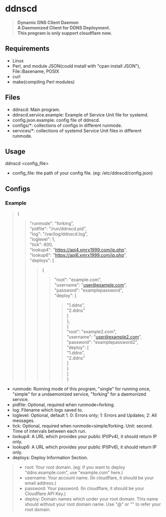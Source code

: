 # ddnscd
>**Dynamic DNS Client Daemon**<br/>
>**A Daemonized Client for DDNS Deployment.**<br/>
>**This program is only support cloudflare now.**

## Requirements
* Linux
* Perl, and module JSON(could install with "cpan install JSON"), File::Basename, POSIX
* curl
* make(compiling Perl modules)

## Files
* ddnscd: Main program.
* ddnscd.service.example: Example of Service Unit file for systemd.
* config.json.example: config file of ddnscd.
* configs/*: collections of configs in different runmode.
* services/*: collections of systemd Service Unit files in different runmode.

## Usage
ddnscd <config_file>
* config_file: the path of your config file. (eg: /etc/ddnscd/config.json)

## Configs
### Example
>{<br/>
>>"runmode": "forking", <br/>
>>"pidfile": "/run/ddnscd.pid", <br/>
>>"log": "/var/log/ddnscd.log", <br/>
>>"loglevel": 1, <br/>
>>"tick": 600, <br/>
>>"lookup4": "https://api4.xmrx1999.com/ip.php", <br/>
>>"lookup6": "https://api6.xmrx1999.com/ip.php", <br/>
>>"deploys": [<br/>
>>>{<br/>
>>>>"root": "example.com", <br/>
>>>>"username": "user@example.com", <br/>
>>>>"password": "examplepassword", <br/>
>>>>"deploy": [<br/>
>>>>>"1.ddns", <br/>
>>>>>"2.ddns"<br/>
>>>>]<br/>
>>>}, <br/>
>>>{<br/>
>>>>"root": "example2.com", <br/>
>>>>"username": "user@example2.com", <br/>
>>>>"password": "examplepassword2", <br/>
>>>>"deploy": [<br/>
>>>>>"1.ddns", <br/>
>>>>>"2.ddns"<br/>
>>>>]<br/>
>>>}<br/>
>>]<br/>
>}<br/>
 * runmode: Running mode of this program, "single" for running once, "simple" for a undaemonized service, "forking" for a daemonized service.
 * pidfile: Optional, required when runmode=forking.
 * log: Filename which logs saved to.
 * loglevel: Optional, default 1. 0: Errors only; 1: Errors and Updates; 2: All messages.
 * tick: Optional, required when runmode=simple/forking. Unit: second. Time of intervals between each run.
 * lookup4: A URL which provides your public IP(IPv4), it should return IP only.
 * lookup6: A URL which provides your public IP(IPv6), it should return IP only.
 * deploys: Deploy Information Section.
 >* root: Your root domain. (eg: if you want to deploy "ddns.example.com", use "example.com" here.)
 >* username: Your account name. (In cloudflare, it should be your email address.)
 >* password: Your password. (In cloudflare, it should be your Cloudflare API Key.)
 >* deploy: Domain names which under your root domain. This name should without your root domain name. Use "@" or "" to refer your root domain.

